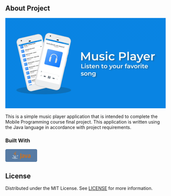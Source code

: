 ## About Project

![Screenshot](screenshot.webp)

This is a simple music player application that is intended to complete the Mobile Programming course final project. This application is written using the Java language in accordance with project requirements.

### Built With

[<img src='java.svg' alt='java' width='100' />](https://www.java.com/en/)

## License

Distributed under the MIT License. See [LICENSE](LICENSE) for more information.
